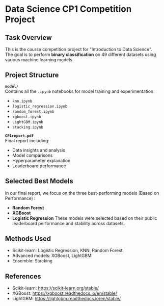 # Data Science CP1 Competition Project

##  Task Overview
This is the course competition project for "Introduction to Data Science".  
The goal is to perform **binary classification** on 49 different datasets using various machine learning models.

## Project Structure
**`model/`**  
  Contains all the `.ipynb` notebooks for model training and experimentation:
  - `knn.ipynb`
  - `logistic_regression.ipynb`
  - `random_forest.ipynb`
  - `xgboost.ipynb`
  - `LightGBM.ipynb`
  - `stacking.ipynb`

**`CP1report.pdf`**  
  Final report including:
  - Data insights and analysis
  - Model comparisons
  - Hyperparameter explanation
  - Leaderboard performance


## Selected Best Models
In our final report, we focus on the three best-performing models (Based on Performance) :
- **Random Forest**
- **XGBoost**
- **Logistic Regression**
These models were selected based on their public leaderboard performance and stability across datasets.


##  Methods Used
- Scikit-learn: Logistic Regression, KNN, Random Forest
- Advanced models: XGBoost, LightGBM
- Ensemble: Stacking


##  References
- Scikit-learn: https://scikit-learn.org/stable/
- XGBoost: https://xgboost.readthedocs.io/en/stable/ 
- LightGBM: https://lightgbm.readthedocs.io/en/stable/ 
